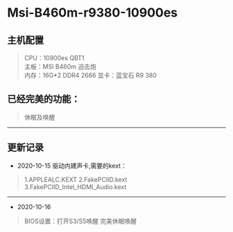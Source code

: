 # Msi-B460m-r9380-10900es

## 主机配置

> CPU：10900es QBT1 <br>
> 主板：MSI B460m 迫击炮 <br>
> 内存：16G*2 DDR4 2666
> 显卡：蓝宝石 R9 380

## 已经完美的功能：
> 休眠及唤醒
*****
## 更新记录
* 2020-10-15
驱动内建声卡,需要的kext：
> 1.APPLEALC.KEXT
> 2.FakePCIID.kext  
> 3.FakePCIID_Intel_HDMI_Audio.kext 

-----------------------
* 2020-10-16

> BIOS设置：打开S3/S5唤醒 完美休眠唤醒
